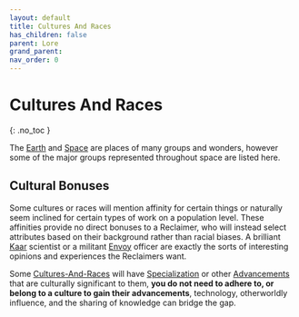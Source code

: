 ```yaml
---
layout: default
title: Cultures And Races
has_children: false
parent: Lore
grand_parent: 
nav_order: 0
---
```

# Cultures And Races
{: .no_toc }

The [Earth](Game/Earth) and [Space](Game/Space) are places of many groups and wonders, however some of the major groups represented throughout space are listed here. 

## Cultural Bonuses
Some cultures or races will mention affinity for certain things or naturally seem inclined for certain types of work on a population level. These affinities provide no direct bonuses to a Reclaimer, who will instead select attributes based on their background rather than racial biases. A brilliant [Kaar](Game/Kaar) scientist or a militant [Envoy](Game/Envoy) officer are exactly the sorts of interesting opinions and experiences the Reclaimers want.

Some [Cultures-And-Races](Game/Cultures-And-Races) will have [Specialization](Game/Progress#Specialization) or other [Advancements](Game/Progress#Advancements) that are culturally significant to them, **you do not need to adhere to, or belong to a culture to gain their advancements**, technology, otherworldly influence, and the sharing of knowledge can bridge the gap. 